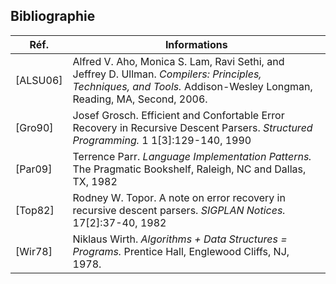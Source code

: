 ## Bibliographie

| Réf. | Informations |
| --- | --- |
| \[ALSU06\] | Alfred V. Aho, Monica S. Lam, Ravi Sethi, and Jeffrey D. Ullman. _Compilers: Principles, Techniques, and Tools._ Addison-Wesley Longman, Reading, MA, Second, 2006. |
| \[Gro90\] | Josef Grosch. Efficient and Confortable Error Recovery in Recursive Descent Parsers. _Structured Programming._ 1 1\[3\]:129-140, 1990 |
| \[Par09\] | Terrence Parr. _Language Implementation Patterns._ The Pragmatic Bookshelf, Raleigh, NC and Dallas, TX, 1982 |
| \[Top82\] | Rodney W. Topor. A note on error recovery in recursive descent parsers. _SIGPLAN Notices._ 17\[2\]:37-40, 1982 |
| \[Wir78\] | Niklaus Wirth. _Algorithms + Data Structures = Programs._ Prentice Hall, Englewood Cliffs, NJ, 1978. |
